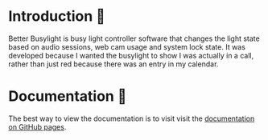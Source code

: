 # Introduction 👀

Better Busylight is busy light controller software that changes the light state based on audio sessions, web cam usage and system lock state. It was developed because I wanted the busylight to show I was actually in a call, rather than just red because there was an entry in my calendar.

# Documentation 📖

The best way to view the documentation is to visit visit the [documentation on GitHub pages](https://mattwhitfield.github.io/BetterBusylight/).
